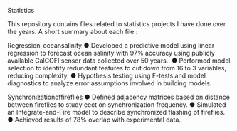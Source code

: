 Statistics

This repository contains files related to statistics projects I have done over the years. A short summary about each file : 

Regression_oceansalinity
● Developed a predictive model using linear regression to forecast ocean salinity with 97% accuracy using publicly
available CalCOFI sensor data collected over 50 years..
● Performed model selection to identify redundant features to cut down from 16 to 3 variables, reducing complexity.
● Hypothesis testing using F-tests and model diagnostics to analyze error assumptions involved in building models.

Synchronizationoffireflies
● Defined adjacency matrices based on distance between fireflies to study e ect on synchronization frequency.
● Simulated an Integrate-and-Fire model to describe synchronized flashing of fireflies.
● Achieved results of 78% overlap with experimental data.
